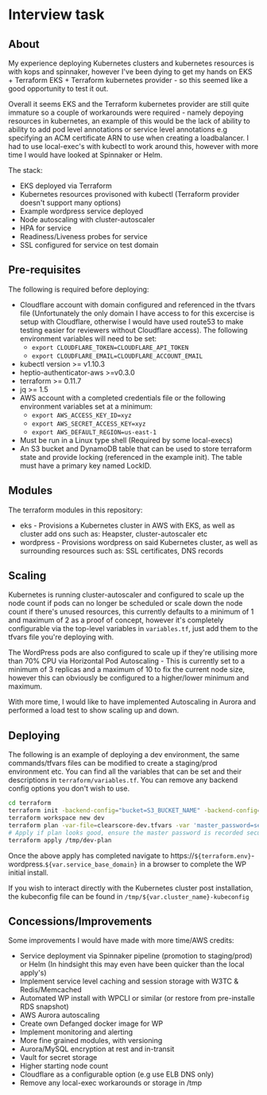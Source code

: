 # Interview task

## About

My experience deploying Kubernetes clusters and kubernetes resources is with kops and spinnaker,
however I've been dying to get my hands on EKS + Terraform EKS + Terraform kubernetes provider - so this 
seemed like a good opportunity to test it out.

Overall it seems EKS and the Terraform kubernetes provider are still quite immature so a couple of workarounds were required - namely depoying resources in
kubernetes, an example of this would be the lack of ability to ability to add pod level annotations or service level annotations e.g specifying an ACM certificate ARN to use when creating a loadbalancer. I had
to use local-exec's with kubectl to work around this, however with more time I would have looked at Spinnaker or Helm.

The stack:

* EKS deployed via Terraform
* Kubernetes resources provisoned with kubectl (Terraform provider doesn't support many options)
* Example wordpress service deployed
* Node autoscaling with cluster-autoscaler
* HPA for service
* Readiness/Liveness probes for service
* SSL configured for service on test domain

## Pre-requisites
The following is required before deploying:

* Cloudflare account with domain configured and referenced in the tfvars file (Unfortunately 
the only domain I have access to for this excercise is setup with Cloudflare, otherwise I would have used route53 to make testing easier for reviewers without Cloudflare access). 
The following environment variables will need to be set:
    * ```export CLOUDFLARE_TOKEN=CLOUDFLARE_API_TOKEN```
    * ```export CLOUDFLARE_EMAIL=CLOUDFLARE_ACCOUNT_EMAIL```
* kubectl version >= v1.10.3
* heptio-authenticator-aws >=v0.3.0
* terraform >= 0.11.7
* jq >= 1.5
* AWS account with a completed credentials file or the following environment variables set at a minimum:
    * ```export AWS_ACCESS_KEY_ID=xyz```
    * ```export AWS_SECRET_ACCESS_KEY=xyz```
    * ```export AWS_DEFAULT_REGION=us-east-1```
* Must be run in a Linux type shell (Required by some local-execs)
* An S3 bucket and DynamoDB table that can be used to store terraform state and provide locking (referenced in the example init). The table must have a primary key named LockID.

## Modules

The terraform modules in this repository:

* eks - Provisions a Kubernetes cluster in AWS with EKS, as well as cluster add ons such as: Heapster, cluster-autoscaler etc
* wordpress - Provisions wordpress on said Kubernetes cluster, as well as surrounding resources such as: SSL certificates, DNS records

## Scaling

Kubernetes is running cluster-autoscaler and configured to scale up the node count if pods can
no longer be scheduled or scale down the node count if there's unused resources, this currently defaults to a minimum of 1 and maximum of 2 as a proof of concept, however
it's completely configurable via the top-level variables in ```variables.tf```, just add them to the tfvars file you're deploying with.

The WordPress pods are also configured to scale up if they're utilising more than 70% CPU via Horizontal Pod Autoscaling - This is currently set to a minimum of 3 replicas and a maximum of 10 to fix the current node size, however this can obviously be configured to a higher/lower minimum and maximum.

With more time, I would like to have implemented Autoscaling in Aurora and performed a load test to show scaling up and down.

## Deploying

The following is an example of deploying a dev environment, the same commands/tfvars files can be modified to create a staging/prod environment etc. You can find all the variables 
 that can be set and their descriptions in ```terraform/variables.tf```. You can remove any backend config options you don't wish to use.

```bash
cd terraform
terraform init -backend-config="bucket=S3_BUCKET_NAME" -backend-config="region=S3_BUCKET_REGION" -backend-config="dynamodb_table=DYNAMODB_TABLE_NAME"
terraform workspace new dev
terraform plan -var-file=clearscore-dev.tfvars -var 'master_password=secure_password' -out /tmp/dev-plan
# Apply if plan looks good, ensure the master password is recorded securely (Should be >= characters)
terraform apply /tmp/dev-plan
```

Once the above apply has completed navigate to https://```${terraform.env}```-wordpress.```${var.service_base_domain}``` in a browser to complete the WP initial install.

If you wish to interact directly with the Kubernetes cluster post installation, the kubeconfig file can be found in ```/tmp/${var.cluster_name}-kubeconfig```

## Concessions/Improvements 
Some improvements I would have made with more time/AWS credits:

* Service deployment via Spinnaker pipeline (promotion to staging/prod) or Helm (In hindsight this may even have been quicker than the local apply's)
* Implement service level caching and session storage with W3TC & Redis/Memcached
* Automated WP install with WPCLI or similar (or restore from pre-installe RDS snapshot)
* AWS Aurora autoscaling
* Create own Defanged docker image for WP
* Implement monitoring and alerting
* More fine grained modules, with versioning
* Aurora/MySQL encryption at rest and in-transit
* Vault for secret storage
* Higher starting node count
* Cloudflare as a configurable option (e.g use ELB DNS only)
* Remove any local-exec workarounds or storage in /tmp
